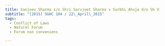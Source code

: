 ```yaml
---
title: Sanjeev Sharma s/o Shri Sarvjeet Sharma v Surbhi Ahuja d/o Sh Virendra Kumar Ahuja 
subtitle: "[2015] SGHC 104 / 22\_April\_2015"
tags:
  - Conflict of Laws
  - Natural Forum
  - Forum non conveniens

---
```


